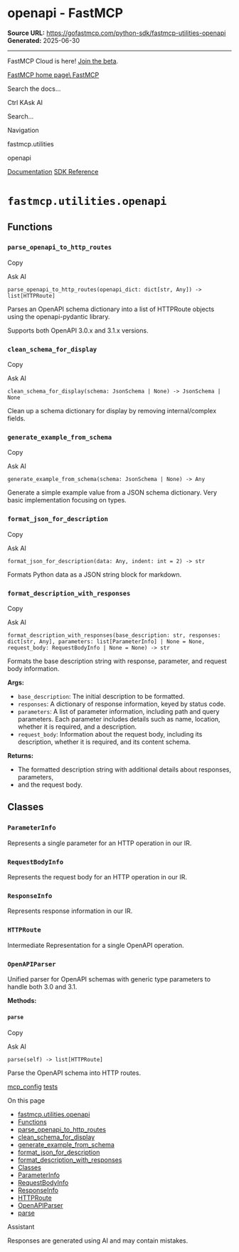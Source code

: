 # openapi - FastMCP

**Source URL:** https://gofastmcp.com/python-sdk/fastmcp-utilities-openapi
**Generated:** 2025-06-30

---

FastMCP Cloud is here! [Join the beta](https://fastmcp.link/x0Kyhy2).

[FastMCP home page\\
FastMCP](https://gofastmcp.com/)

Search the docs...

Ctrl KAsk AI

Search...

Navigation

fastmcp.utilities

openapi

[Documentation](https://gofastmcp.com/getting-started/welcome) [SDK Reference](https://gofastmcp.com/python-sdk/fastmcp-exceptions)

# [​](https://gofastmcp.com/python-sdk/fastmcp-utilities-openapi\#fastmcp-utilities-openapi)  `fastmcp.utilities.openapi`

## [​](https://gofastmcp.com/python-sdk/fastmcp-utilities-openapi\#functions)  Functions

### [​](https://gofastmcp.com/python-sdk/fastmcp-utilities-openapi\#parse-openapi-to-http-routes)  `parse_openapi_to_http_routes`

Copy

Ask AI

```
parse_openapi_to_http_routes(openapi_dict: dict[str, Any]) -> list[HTTPRoute]

```

Parses an OpenAPI schema dictionary into a list of HTTPRoute objects
using the openapi-pydantic library.

Supports both OpenAPI 3.0.x and 3.1.x versions.

### [​](https://gofastmcp.com/python-sdk/fastmcp-utilities-openapi\#clean-schema-for-display)  `clean_schema_for_display`

Copy

Ask AI

```
clean_schema_for_display(schema: JsonSchema | None) -> JsonSchema | None

```

Clean up a schema dictionary for display by removing internal/complex fields.

### [​](https://gofastmcp.com/python-sdk/fastmcp-utilities-openapi\#generate-example-from-schema)  `generate_example_from_schema`

Copy

Ask AI

```
generate_example_from_schema(schema: JsonSchema | None) -> Any

```

Generate a simple example value from a JSON schema dictionary.
Very basic implementation focusing on types.

### [​](https://gofastmcp.com/python-sdk/fastmcp-utilities-openapi\#format-json-for-description)  `format_json_for_description`

Copy

Ask AI

```
format_json_for_description(data: Any, indent: int = 2) -> str

```

Formats Python data as a JSON string block for markdown.

### [​](https://gofastmcp.com/python-sdk/fastmcp-utilities-openapi\#format-description-with-responses)  `format_description_with_responses`

Copy

Ask AI

```
format_description_with_responses(base_description: str, responses: dict[str, Any], parameters: list[ParameterInfo] | None = None, request_body: RequestBodyInfo | None = None) -> str

```

Formats the base description string with response, parameter, and request body information.

**Args:**

- `base_description`: The initial description to be formatted.
- `responses`: A dictionary of response information, keyed by status code.
- `parameters`: A list of parameter information,
including path and query parameters. Each parameter includes details such as name,
location, whether it is required, and a description.
- `request_body`: Information about the request body,
including its description, whether it is required, and its content schema.

**Returns:**

- The formatted description string with additional details about responses, parameters,
- and the request body.

## [​](https://gofastmcp.com/python-sdk/fastmcp-utilities-openapi\#classes)  Classes

### [​](https://gofastmcp.com/python-sdk/fastmcp-utilities-openapi\#parameterinfo)  `ParameterInfo`

Represents a single parameter for an HTTP operation in our IR.

### [​](https://gofastmcp.com/python-sdk/fastmcp-utilities-openapi\#requestbodyinfo)  `RequestBodyInfo`

Represents the request body for an HTTP operation in our IR.

### [​](https://gofastmcp.com/python-sdk/fastmcp-utilities-openapi\#responseinfo)  `ResponseInfo`

Represents response information in our IR.

### [​](https://gofastmcp.com/python-sdk/fastmcp-utilities-openapi\#httproute)  `HTTPRoute`

Intermediate Representation for a single OpenAPI operation.

### [​](https://gofastmcp.com/python-sdk/fastmcp-utilities-openapi\#openapiparser)  `OpenAPIParser`

Unified parser for OpenAPI schemas with generic type parameters to handle both 3.0 and 3.1.

**Methods:**

#### [​](https://gofastmcp.com/python-sdk/fastmcp-utilities-openapi\#parse)  `parse`

Copy

Ask AI

```
parse(self) -> list[HTTPRoute]

```

Parse the OpenAPI schema into HTTP routes.

[mcp\_config](https://gofastmcp.com/python-sdk/fastmcp-utilities-mcp_config) [tests](https://gofastmcp.com/python-sdk/fastmcp-utilities-tests)

On this page

- [fastmcp.utilities.openapi](https://gofastmcp.com/python-sdk/fastmcp-utilities-openapi#fastmcp-utilities-openapi)
- [Functions](https://gofastmcp.com/python-sdk/fastmcp-utilities-openapi#functions)
- [parse\_openapi\_to\_http\_routes](https://gofastmcp.com/python-sdk/fastmcp-utilities-openapi#parse-openapi-to-http-routes)
- [clean\_schema\_for\_display](https://gofastmcp.com/python-sdk/fastmcp-utilities-openapi#clean-schema-for-display)
- [generate\_example\_from\_schema](https://gofastmcp.com/python-sdk/fastmcp-utilities-openapi#generate-example-from-schema)
- [format\_json\_for\_description](https://gofastmcp.com/python-sdk/fastmcp-utilities-openapi#format-json-for-description)
- [format\_description\_with\_responses](https://gofastmcp.com/python-sdk/fastmcp-utilities-openapi#format-description-with-responses)
- [Classes](https://gofastmcp.com/python-sdk/fastmcp-utilities-openapi#classes)
- [ParameterInfo](https://gofastmcp.com/python-sdk/fastmcp-utilities-openapi#parameterinfo)
- [RequestBodyInfo](https://gofastmcp.com/python-sdk/fastmcp-utilities-openapi#requestbodyinfo)
- [ResponseInfo](https://gofastmcp.com/python-sdk/fastmcp-utilities-openapi#responseinfo)
- [HTTPRoute](https://gofastmcp.com/python-sdk/fastmcp-utilities-openapi#httproute)
- [OpenAPIParser](https://gofastmcp.com/python-sdk/fastmcp-utilities-openapi#openapiparser)
- [parse](https://gofastmcp.com/python-sdk/fastmcp-utilities-openapi#parse)

Assistant

Responses are generated using AI and may contain mistakes.